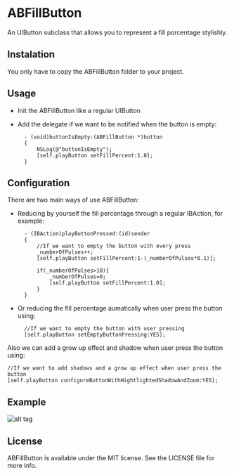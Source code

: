ABFillButton
============

An UIButton subclass that allows you to represent a fill porcentage stylishly.

## Instalation

You only have to copy the ABFillButton folder to your project.

## Usage

- Init the ABFillButton like a regular UIButton
- Add the delegate if we want to be notified when the button is empty:

        - (void)buttonIsEmpty:(ABFillButton *)button
        {
            NSLog(@"buttonIsEmpty");
            [self.playButton setFillPercent:1.0];
        }
  
## Configuration

There are two main ways of use ABFillButton:
- Reducing by yourself the fill percentage through a regular IBAction, for example:
  
        - (IBAction)playButtonPressed:(id)sender
        {
            //If we want to empty the button with every press
            _numberOfPulses++;
            [self.playButton setFillPercent:1-(_numberOfPulses*0.1)];
                  
            if(_numberOfPulses>10){
                _numberOfPulses=0;
                [self.playButton setFillPercent:1.0];
            }
        }
    
- Or reducing the fill percentage aumatically when user press the button using:

        //If we want to empty the button with user pressing
        [self.playButton setEmptyButtonPressing:YES];
  
Also we can add a grow up effect and shadow when user press the button using:

    //If we want to add shadows and a grow up effect when user press the button
    [self.playButton configureButtonWithHightlightedShadowAndZoom:YES];
    
## Example

![alt tag](https://raw2.github.com/andresbrun/ABFillButton/master/demo/example.png)

## License

ABFillButton is available under the MIT license. See the LICENSE file for more info.
